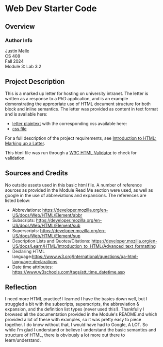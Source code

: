 # Web Dev Starter Code

## Overview

### Author Info
Justin Mello  
CS 408  
Fall 2024  
Module 3: Lab 3.2  

## Project Description

This is a marked up letter for hosting on university intranet. The letter is written as a response to a PhD application, and is an example demonstrating the appropriate use of HTML document structure for both block and inline semantics. The letter was provided as content in text format and is available here:
- [letter plaintext](https://github.com/mdn/learning-area/blob/main/html/introduction-to-html/marking-up-a-letter-start/letter-text.txt)
with the corresponding css available here:
- [css file](https://github.com/mdn/learning-area/blob/main/html/introduction-to-html/marking-up-a-letter-start/css.txt)

For a full description of the project requirements, see [Introduction to HTML: Marking up a Latter](https://developer.mozilla.org/en-US/docs/Learn/HTML/Introduction_to_HTML/Marking_up_a_letter).

This html file was run through a [W3C HTML Validator](https://validator.w3.org/) to check for validation.

## Sources and Credits

No outside assets used in this basic html file. A number of reference sources as provided in the Module Read Me section were used, as well as google in the use of abbreviations and expansions. The references are listed below:

- Abbreviations: https://developer.mozilla.org/en-US/docs/Web/HTML/Element/abbr
- Subscripts: https://developer.mozilla.org/en-US/docs/Web/HTML/Element/sub
- Superscripts: https://developer.mozilla.org/en-US/docs/Web/HTML/Element/sup
- Description Lists and Quotes/Citations: https://developer.mozilla.org/en-US/docs/Learn/HTML/Introduction_to_HTML/Advanced_text_formatting
- Declaring HTML language:https://www.w3.org/International/questions/qa-html-language-declarations
- Date time attributes: https://www.w3schools.com/tags/att_time_datetime.asp

## Reflection

I need more HTML practice! I learned I have the basics down well, but I struggled a bit with the subscripts, superscripts, the abbreviation & expansion, and the definition list types (never used this!). Thankfully I browsed all the documentation provided in the Module's README.md which provided a lot of these with examples, so it was pretty easy to piece together. I do know without that, I would have had to Google, A LOT. So while I'm glad I understand or believe I understand the basic semantics and structure of HTML, there is obviously a lot more out there to learn/understand.